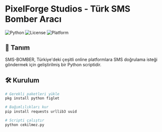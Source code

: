 # PixelForge Studios - Türk SMS Bomber Aracı

![Python](https://img.shields.io/badge/python-3.7%2B-blue)
![License](https://img.shields.io/badge/license-MIT-green)
![Platform](https://img.shields.io/badge/platform-Terminal-black)

## 📌 Tanım

SMS-BOMBER, Türkiye'deki çeşitli online platformlara SMS doğrulama isteği göndermek için geliştirilmiş bir Python scriptidir.

## 🛠️ Kurulum

```bash
# Gerekli paketleri yükle
pkg install python figlet

# Bağımlılıkları kur
pip install requests urllib3 uuid

# Scripti çalıştır
python cekilmez.py
